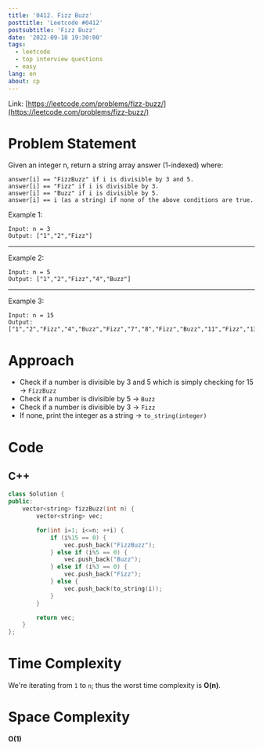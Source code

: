 ```yaml
---
title: '0412. Fizz Buzz'
posttitle: 'Leetcode #0412'
postsubtitle: 'Fizz Buzz'
date: '2022-09-18 19:30:00'
tags:
  - leetcode
  - top interview questions
  - easy
lang: en
about: cp
---
```


Link: [https://leetcode.com/problems/fizz-buzz/](https://leetcode.com/problems/fizz-buzz/)

# Problem Statement

Given an integer n, return a string array answer (1-indexed) where:

```
answer[i] == "FizzBuzz" if i is divisible by 3 and 5.
answer[i] == "Fizz" if i is divisible by 3.
answer[i] == "Buzz" if i is divisible by 5.
answer[i] == i (as a string) if none of the above conditions are true.
```

Example 1:

```text
Input: n = 3
Output: ["1","2","Fizz"]
```

---

Example 2:

```text
Input: n = 5
Output: ["1","2","Fizz","4","Buzz"]
```

---

Example 3:

```text
Input: n = 15
Output: ["1","2","Fizz","4","Buzz","Fizz","7","8","Fizz","Buzz","11","Fizz","13","14","FizzBuzz"]
```

# Approach

- Check if a number is divisible by 3 and 5 which is simply checking for 15 -> `FizzBuzz`
- Check if a number is divisible by 5 -> `Buzz`
- Check if a number is divisible by 3 -> `Fizz`
- If none, print the integer as a string -> `to_string(integer)`

# Code

## C++

```cpp
class Solution {
public:
    vector<string> fizzBuzz(int n) {
        vector<string> vec;

        for(int i=1; i<=n; ++i) {
            if (i%15 == 0) {
                vec.push_back("FizzBuzz");
            } else if (i%5 == 0) {
                vec.push_back("Buzz");
            } else if (i%3 == 0) {
                vec.push_back("Fizz");
            } else {
                vec.push_back(to_string(i));
            }
        }

        return vec;
    }
};
```

# Time Complexity

We're iterating from `1` to `n`; thus the worst time complexity is **O(n)**.

# Space Complexity

**O(1)**
